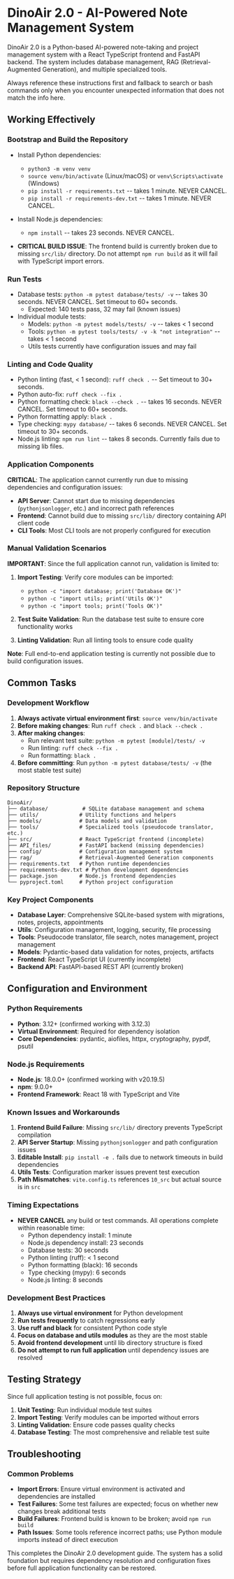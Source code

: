 # DinoAir 2.0 - AI-Powered Note Management System

DinoAir 2.0 is a Python-based AI-powered note-taking and project management system with a React TypeScript frontend and FastAPI backend. The system includes database management, RAG (Retrieval-Augmented Generation), and multiple specialized tools.

Always reference these instructions first and fallback to search or bash commands only when you encounter unexpected information that does not match the info here.

## Working Effectively

### Bootstrap and Build the Repository

- Install Python dependencies:
  - `python3 -m venv venv`
  - `source venv/bin/activate` (Linux/macOS) or `venv\Scripts\activate` (Windows)
  - `pip install -r requirements.txt` -- takes 1 minute. NEVER CANCEL.
  - `pip install -r requirements-dev.txt` -- takes 1 minute. NEVER CANCEL.

- Install Node.js dependencies:
  - `npm install` -- takes 23 seconds. NEVER CANCEL.

- **CRITICAL BUILD ISSUE**: The frontend build is currently broken due to missing `src/lib/` directory. Do not attempt `npm run build` as it will fail with TypeScript import errors.

### Run Tests

- Database tests: `python -m pytest database/tests/ -v` -- takes 30 seconds. NEVER CANCEL. Set timeout to 60+ seconds.
  - Expected: 140 tests pass, 32 may fail (known issues)
- Individual module tests:
  - Models: `python -m pytest models/tests/ -v` -- takes < 1 second
  - Tools: `python -m pytest tools/tests/ -v -k "not integration"` -- takes < 1 second
  - Utils tests currently have configuration issues and may fail

### Linting and Code Quality

- Python linting (fast, < 1 second): `ruff check .` -- Set timeout to 30+ seconds.
- Python auto-fix: `ruff check --fix .`
- Python formatting check: `black --check .` -- takes 16 seconds. NEVER CANCEL. Set timeout to 60+ seconds.
- Python formatting apply: `black .`
- Type checking: `mypy database/` -- takes 6 seconds. NEVER CANCEL. Set timeout to 30+ seconds.
- Node.js linting: `npm run lint` -- takes 8 seconds. Currently fails due to missing lib files.

### Application Components

**CRITICAL**: The application cannot currently run due to missing dependencies and configuration issues:

- **API Server**: Cannot start due to missing dependencies (`pythonjsonlogger`, etc.) and incorrect path references
- **Frontend**: Cannot build due to missing `src/lib/` directory containing API client code
- **CLI Tools**: Most CLI tools are not properly configured for execution

### Manual Validation Scenarios

**IMPORTANT**: Since the full application cannot run, validation is limited to:

1. **Import Testing**: Verify core modules can be imported:
   - `python -c "import database; print('Database OK')"`
   - `python -c "import utils; print('Utils OK')"`
   - `python -c "import tools; print('Tools OK')"`

2. **Test Suite Validation**: Run the database test suite to ensure core functionality works
3. **Linting Validation**: Run all linting tools to ensure code quality

**Note**: Full end-to-end application testing is currently not possible due to build configuration issues.

## Common Tasks

### Development Workflow

1. **Always activate virtual environment first**: `source venv/bin/activate`
2. **Before making changes**: Run `ruff check .` and `black --check .`
3. **After making changes**:
   - Run relevant test suite: `python -m pytest [module]/tests/ -v`
   - Run linting: `ruff check --fix .`
   - Run formatting: `black .`
4. **Before committing**: Run `python -m pytest database/tests/ -v` (the most stable test suite)

### Repository Structure

```
DinoAir/
├── database/           # SQLite database management and schema
├── utils/             # Utility functions and helpers
├── models/            # Data models and validation
├── tools/             # Specialized tools (pseudocode translator, etc.)
├── src/               # React TypeScript frontend (incomplete)
├── API_files/         # FastAPI backend (missing dependencies)
├── config/            # Configuration management system
├── rag/               # Retrieval-Augmented Generation components
├── requirements.txt   # Python runtime dependencies
├── requirements-dev.txt # Python development dependencies
├── package.json       # Node.js frontend dependencies
└── pyproject.toml     # Python project configuration
```

### Key Project Components

- **Database Layer**: Comprehensive SQLite-based system with migrations, notes, projects, appointments
- **Utils**: Configuration management, logging, security, file processing
- **Tools**: Pseudocode translator, file search, notes management, project management
- **Models**: Pydantic-based data validation for notes, projects, artifacts
- **Frontend**: React TypeScript UI (currently incomplete)
- **Backend API**: FastAPI-based REST API (currently broken)

## Configuration and Environment

### Python Requirements

- **Python**: 3.12+ (confirmed working with 3.12.3)
- **Virtual Environment**: Required for dependency isolation
- **Core Dependencies**: pydantic, aiofiles, httpx, cryptography, pypdf, psutil

### Node.js Requirements

- **Node.js**: 18.0.0+ (confirmed working with v20.19.5)
- **npm**: 9.0.0+
- **Frontend Framework**: React 18 with TypeScript and Vite

### Known Issues and Workarounds

1. **Frontend Build Failure**: Missing `src/lib/` directory prevents TypeScript compilation
2. **API Server Startup**: Missing `pythonjsonlogger` and path configuration issues
3. **Editable Install**: `pip install -e .` fails due to network timeouts in build dependencies
4. **Utils Tests**: Configuration marker issues prevent test execution
5. **Path Mismatches**: `vite.config.ts` references `10_src` but actual source is in `src`

### Timing Expectations

- **NEVER CANCEL** any build or test commands. All operations complete within reasonable time:
  - Python dependency install: 1 minute
  - Node.js dependency install: 23 seconds
  - Database tests: 30 seconds
  - Python linting (ruff): < 1 second
  - Python formatting (black): 16 seconds
  - Type checking (mypy): 6 seconds
  - Node.js linting: 8 seconds

### Development Best Practices

1. **Always use virtual environment** for Python development
2. **Run tests frequently** to catch regressions early
3. **Use ruff and black** for consistent Python code style
4. **Focus on database and utils modules** as they are the most stable
5. **Avoid frontend development** until lib directory structure is fixed
6. **Do not attempt to run full application** until dependency issues are resolved

## Testing Strategy

Since full application testing is not possible, focus on:

1. **Unit Testing**: Run individual module test suites
2. **Import Testing**: Verify modules can be imported without errors
3. **Linting Validation**: Ensure code passes quality checks
4. **Database Testing**: The most comprehensive and reliable test suite

## Troubleshooting

### Common Problems

- **Import Errors**: Ensure virtual environment is activated and dependencies are installed
- **Test Failures**: Some test failures are expected; focus on whether new changes break additional tests
- **Build Failures**: Frontend build is known to be broken; avoid `npm run build`
- **Path Issues**: Some tools reference incorrect paths; use Python module imports instead of direct execution

This completes the DinoAir 2.0 development guide. The system has a solid foundation but requires dependency resolution and configuration fixes before full application functionality can be restored.

